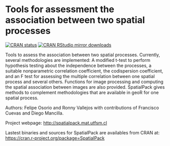 # Tools for assessment the association between two spatial processes

[![CRAN status](http://www.r-pkg.org/badges/version/SpatialPack)](https://cran.r-project.org/package=SpatialPack)
[![CRAN RStudio mirror downloads](http://cranlogs.r-pkg.org/badges/SpatialPack)](https://cran.r-project.org/package=SpatialPack)

Tools to assess the association between two spatial processes. Currently, several methodologies are implemented: 
A modified t-test to perform hypothesis testing about the independence between the processes, a suitable nonparametric 
correlation coefficient, the codispersion coefficient, and an F test for assessing the multiple correlation between 
one spatial process and several others. Functions for image processing and computing the spatial association between 
images are also provided. SpatialPack gives methods to complement methodologies that are available in geoR for one 
spatial process.

Authors: Felipe Osorio and Ronny Vallejos with contributions of Francisco Cuevas and Diego Mancilla.

Project webpage: http://spatialpack.mat.utfsm.cl

Lastest binaries and sources for SpatialPack are availables from CRAN at: https://cran.r-project.org/package=SpatialPack
